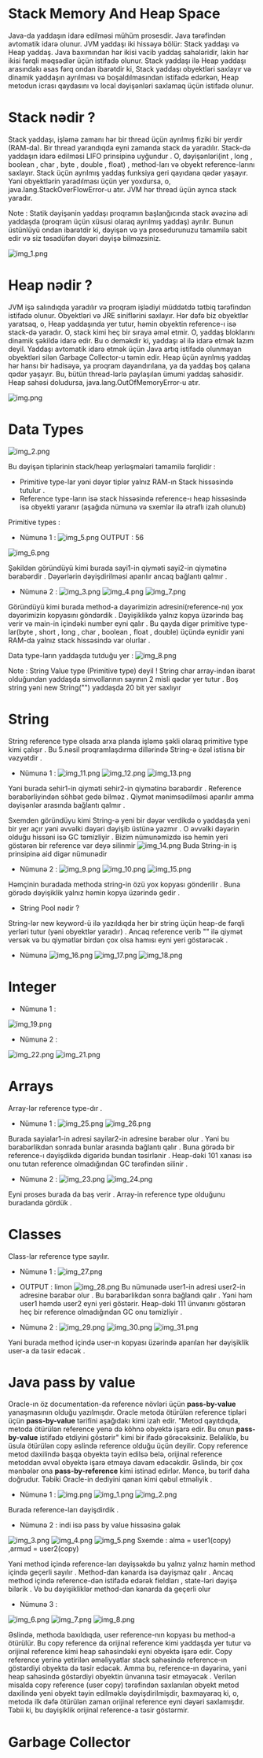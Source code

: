 # Stack Memory And Heap Space

Java-da yaddaşın idarə edilməsi mühüm prosesdir. Java tərəfindən avtomatik idarə olunur. JVM yaddaşı iki hissəyə bölür: Stack yaddaşı və Heap yaddaş. Java baxımından hər ikisi vacib yaddaş sahələridir, lakin hər ikisi fərqli məqsədlər üçün istifadə olunur. Stack yaddaşı ilə Heap yaddaşı arasındakı əsas fərq ondan ibarətdir ki, Stack yaddaşı obyektləri saxlayır və dinamik yaddaşın ayrılması və boşaldılmasından istifadə edərkən, Heap metodun icrası qaydasını və local dəyişənləri saxlamaq üçün istifadə olunur.

# Stack nədir ?

Stack yaddaşı, işləmə zamanı hər bir thread üçün ayrılmış fiziki bir yerdir (RAM-da). Bir thread yarandıqda eyni zamanda stack də yaradılır. Stack-də yaddaşın idarə edilməsi LIFO  prinsipinə uyğundur . O, dəyişənləri(int , long , boolean , char , byte , double , float) , method-ları və obyekt reference-larını saxlayır. Stack üçün ayrılmış yaddaş funksiya geri qayıdana qədər yaşayır. Yəni obyektlərin yaradılması üçün yer yoxdursa, o, java.lang.StackOverFlowError-u atır.  JVM hər thread üçün ayrıca stack yaradır.

Note : Statik dəyişənin yaddaşı proqramın başlanğıcında stack əvəzinə adi yaddaşda (proqram üçün xüsusi olaraq ayrılmış yaddaş) ayrılır. Bunun üstünlüyü ondan ibarətdir ki, dəyişən və ya prosedurunuzu tamamilə sabit edir və siz təsadüfən dəyəri dəyişə bilməzsiniz.

![img_1.png](photos2/img_1.png)

# Heap nədir ?

JVM işə salındıqda yaradılır və proqram işlədiyi müddətdə tətbiq tərəfindən istifadə olunur. Obyektləri və JRE siniflərini saxlayır. Hər dəfə biz obyektlər yaratsaq, o, Heap yaddaşında yer tutur, həmin obyektin reference-ı isə stack-də yaradır. O, stack kimi heç bir sıraya əməl etmir. O, yaddaş bloklarını dinamik şəkildə idarə edir. Bu o deməkdir ki, yaddaşı əl ilə idarə etmək lazım deyil. Yaddaşı avtomatik idarə etmək üçün Java artıq istifadə olunmayan obyektləri silən Garbage Collector-u təmin edir. Heap üçün ayrılmış yaddaş hər hansı bir hadisəyə, ya proqram dayandırılana, ya da yaddaş boş qalana qədər yaşayır. Bu, bütün thread-lərlə paylaşılan ümumi yaddaş sahəsidir. Heap sahəsi doludursa, java.lang.OutOfMemoryError-u atır.

![img.png](photos2/img.png)

# Data Types

![img_2.png](photos2/img_2.png)

Bu dəyişən tiplərinin stack/heap yerləşmələri tamamilə fərqlidir :

+ Primitive type-lar yəni dəyər tiplər yalnız RAM-ın Stack hissəsində tutulur .
+ Reference type-ların isə stack hissəsində reference-ı heap hissəsində isə obyekti yaranır (aşağıda nümunə və sxemlər ilə ətraflı izah olunub)


Primitive types :
+ Nümunə 1 :
![img_5.png](photos2/img_5.png)
OUTPUT : 56

![img_6.png](photos2/img_6.png)

Şəkildən göründüyü kimi burada sayi1-in qiyməti sayi2-in qiymətinə bərabərdir .
Dəyərlərin dəyişdirilməsi aparılır ancaq bağlantı qalmır . 


+ Nümunə 2 :
![img_3.png](photos2/img_3.png)
![img_4.png](photos2/img_4.png)
![img_7.png](photos2/img_7.png)

Göründüyü kimi burada method-a dəyərimizin adresini(reference-nı) yox dəyərimizin kopyasını göndərdik . Dəyişiklikdə yalnız kopya üzərində baş verir və  main-in içindəki number eyni qalır . 
Bu qayda digər primitive type-lar(byte , short , long , char , boolean , float , double) üçündə eynidir yəni RAM-da yalnız stack hissəsində var olurlar .

Data type-ların yaddaşda tutduğu yer : 
![img_8.png](photos2/img_8.png)

Note : String Value type (Primitive type) deyil ! String char array-indən ibarət olduğundan yaddaşda simvollarının sayının 2 misli qədər yer tutur . Boş string yəni new String("") yaddaşda 20 bit yer saxlıyır

# String 

String reference type olsada arxa planda işləmə şəkli olaraq primitive type kimi çalışır . Bu 5.nəsil proqramlaşdırma dillərində String-ə özəl istisna bir vəzyətdir . 

+ Nümunə 1 : 
![img_11.png](photos2/img_11.png)
![img_12.png](photos2/img_12.png)
![img_13.png](photos2/img_13.png)

Yəni burada sehir1-in qiyməti sehir2-in qiymətinə bərabərdir . Reference bərabərliyindən söhbət gedə bilməz . Qiymət mənimsədilməsi aparılır amma dəyişənlər arasında bağlantı qalmır . 

Sxemden göründüyu kimi String-ə yeni bir dəyər verdikdə o yaddaşda yeni bir yer açır yəni əvvəlki dəyəri dəyişib üstünə yazmır .
O əvvəlki dəyərin olduğu hissəni isə GC təmizliyir . Bizim nümunəmizdə isə hemin yeri göstərən bir reference var deyə silinmir
![img_14.png](photos2/img_14.png)
Buda String-in iş prinsipinə aid digər nümunədir




+ Nümunə 2 : 
![img_9.png](photos2/img_9.png)
![img_10.png](photos2/img_10.png)
![img_15.png](photos2/img_15.png)

Həmçinin buradada methoda string-in özü yox kopyası gönderilir . Buna görədə dəyişiklik yalnız həmin kopya üzərində gedir .



+ String Pool nədir ? 


String-lər new keyword-ü ilə yazıldıqda her bir string üçün heap-de fərqli yerləri tutur (yəni obyektlər yaradır) . Ancaq reference verib "" ilə qiymət versək və bu qiymətlər birdən çox olsa hamısı eyni yeri göstərəcək .

+ Nümunə
![img_16.png](photos2/img_16.png)
![img_17.png](photos2/img_17.png)
![img_18.png](photos2/img_18.png)
 

# Integer

+ Nümunə 1 :

![img_19.png](photos2/img_19.png)
+ Nümunə 2 :

![img_22.png](photos3/img_22.png)
![img_21.png](photos3/img_21.png)

# Arrays

Array-lər reference type-dır . 

+ Nümunə 1 :
![img_25.png](photos3/img_25.png)
![img_26.png](photos3/img_26.png)

Burada sayialar1-in adresi sayilar2-in adresine bərabər olur . Yəni bu bərabərlikdən sonrada bunlar arasında bağlantı qalır . Buna görədə bir reference-ı dəyişdikdə digəridə bundan təsirlənir . Heap-dəki 101 xanası isə onu tutan reference olmadığından GC tərəfindən silinir . 

+ Nümunə 2 :
![img_23.png](photos3/img_23.png)
![img_24.png](photos3/img_24.png)

Eyni proses burada da baş  verir . Array-in reference type olduğunu buradanda gördük .

#  Classes

Class-lar reference type sayılır.

+ Nümunə 1 :
![img_27.png](photos3/img_27.png)
+ OUTPUT : limon
![img_28.png](photos3/img_28.png)
Bu nümunədə user1-in adresi user2-in adresine bərabər olur . Bu bərabərlikdən sonra bağlandı qalır . Yəni həm user1 həmdə user2 eyni yeri göstərir. Heap-dəki 111 ünvanını göstərən heç bir reference olmadığından GC onu təmizliyir .


+ Nümunə 2 : 
![img_29.png](photos3/img_29.png)
![img_30.png](photos3/img_30.png)
![img_31.png](photos3/img_31.png)

Yəni burada method içində user-ın kopyası üzərində aparılan hər dəyişiklik user-a da təsir edəcək .

# Java pass by value 

 Oracle-ın öz documentation-da reference növləri üçün **pass-by-value** yanaşmasının olduğu yazılmışdır. Oracle metoda ötürülən reference tipləri üçün **pass-by-value** tərifini aşağıdakı kimi izah edir.
 "Metod qayıtdıqda, metoda ötürülən reference yenə də köhnə obyektə işarə edir. Bu onun **pass-by-value** istifadə etdiyini göstərir" kimi bir ifadə görəcəksiniz. Beləliklə, bu üsula ötürülən copy əslində reference olduğu üçün deyilir.  Copy reference metod daxilində başqa obyektə təyin edilsə belə, orijinal reference metoddan əvvəl obyektə işarə etməyə davam edəcəkdir. Əslində, bir çox mənbələr ona **pass-by-reference** kimi istinad edirlər. Məncə, bu tərif daha doğrudur. 
 Təbiki Oracle-in dediyini qanan kimi qəbul etməliyik .  


+ Nümunə 1 :
![img.png](img.png)
![img_1.png](img_1.png)
![img_2.png](img_2.png)

Burada reference-ları dəyişdirdik .

+ Nümunə 2 : indi isə pass by value hissəsinə gələk

![img_3.png](img_3.png)
![img_4.png](img_4.png)
![img_5.png](img_5.png)
Sxemde : alma = user1(copy)  ,armud = user2(copy)

Yəni method içində reference-ları dəyişsəkdə bu yalnız yalnız həmin method içində geçerli sayılır . Method-dan kənarda isə dəyişməz qalır . Ancaq method içində reference-dən istifadə edərək fieldları , state-ləri dəyişə bilərik .  Və bu dəyişikliklər method-dan kənarda da geçerli olur

+ Nümunə 3 :

![img_6.png](img_6.png)
![img_7.png](img_7.png)
![img_8.png](img_8.png)

Əslində, methoda baxıldıqda, user reference-nın kopyası bu method-a ötürülür. Bu copy reference da orijinal reference kimi yaddaşda yer tutur və orijinal reference kimi heap sahəsindəki eyni obyektə işarə edir.  Copy reference yerinə yetirilən əməliyyatlar stack sahəsində reference-ın göstərdiyi obyektə də təsir edəcək. Amma bu, reference-ın dəyərinə, yəni heap sahəsində göstərdiyi obyektin ünvanına təsir etməyəcək . Verilən misalda copy reference (user copy) tərəfindən saxlanılan obyekt metod daxilində yeni obyekt təyin edilməklə dəyişdirilmişdir, baxmayaraq ki, o, metoda ilk dəfə ötürülən zaman orijinal reference eyni dəyəri saxlamışdır. Təbii ki, bu dəyişiklik orijinal reference-a təsir göstərmir.



# Garbage Collector